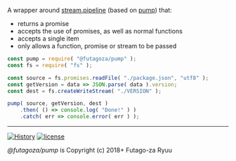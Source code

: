 A wrapper around [stream.pipeline](https://nodejs.org/dist/latest-v10.x/docs/api/stream.html#stream_stream_pipeline_streams_callback) (based on [pump](https://www.npmjs.com/package/pump)) that:

* returns a promise
* accepts the use of promises, as well as normal functions
* accepts a single item
* only allows a function, promise or stream to be passed

```js
const pump = require( "@futagoza/pump" );
const fs = require( "fs" );

const source = fs.promises.readFile( "./package.json", "utf8" );
const getVersion = data => JSON.parse( data ).version;
const dest = fs.createWriteStream( "./VERSION" );

pump( source, getVersion, dest )
    .then( () => console.log( "Done!" ) )
    .catch( err => console.error( err ) );
```

-----

[![History](https://img.shields.io/badge/github.com/futagoza/gulp-changelog-yellow.svg)](https://github.com/futagoza/gulp/blob/master/CHANGELOG.md)
[![license](https://img.shields.io/badge/license-mit-blue.svg)](https://opensource.org/licenses/MIT)

_@futagoza/pump_ is Copyright (c) 2018+ Futago-za Ryuu
